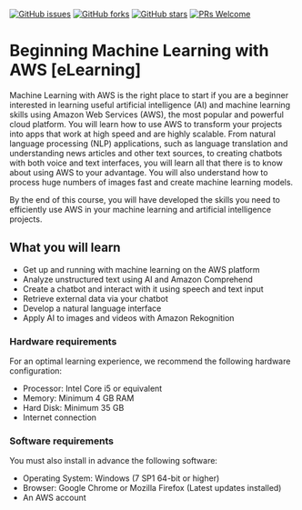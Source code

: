 [![GitHub issues](https://img.shields.io/github/issues/TrainingByPackt/Beginning-Machine-Learning-with-AWS-eLearning.svg)](https://github.com/TrainingByPackt/Beginning-Machine-Learning-with-AWS-eLearning/issues)
[![GitHub forks](https://img.shields.io/github/forks/TrainingByPackt/Beginning-Machine-Learning-with-AWS-eLearning.svg)](https://github.com/TrainingByPackt/Beginning-Machine-Learning-with-AWS-eLearning/network)
[![GitHub stars](https://img.shields.io/github/stars/TrainingByPackt/Beginning-Machine-Learning-with-AWS-eLearning.svg)](https://github.com/TrainingByPackt/Beginning-Machine-Learning-with-AWS-eLearning/stargazers)
[![PRs Welcome](https://img.shields.io/badge/PRs-welcome-brightgreen.svg)](https://github.com/TrainingByPackt/Beginning-Machine-Learning-with-AWS-eLearning/pulls)



# Beginning Machine Learning with AWS [eLearning]
Machine Learning with AWS is the right place to start if you are a beginner interested in learning useful artificial intelligence (AI) and machine learning skills using Amazon Web Services (AWS), the most popular and powerful cloud platform. You will learn how to use AWS to transform your projects into apps that work at high speed and are highly scalable. From natural language processing (NLP) applications, such as language translation and understanding news articles and other text sources, to creating chatbots with both voice and text interfaces, you will learn all that there is to know about using AWS to your advantage. You will also understand how to process huge numbers of images fast and create machine learning models.


By the end of this course, you will have developed the skills you need to efficiently use AWS in your machine learning and artificial intelligence projects.
 


## What you will learn
* Get up and running with machine learning on the AWS platform
* Analyze unstructured text using AI and Amazon Comprehend
* Create a chatbot and interact with it using speech and text input
* Retrieve external data via your chatbot
* Develop a natural language interface
* Apply AI to images and videos with Amazon Rekognition


### Hardware requirements
For an optimal learning experience, we recommend the following hardware configuration:
* Processor: Intel Core i5 or equivalent
* Memory: Minimum 4 GB RAM
* Hard Disk: Minimum 35 GB
* Internet connection

### Software requirements
You must also install in advance the following software:
* Operating System: Windows (7 SP1 64-bit or higher)
* Browser: Google Chrome or Mozilla Firefox (Latest updates installed)
* An AWS account

